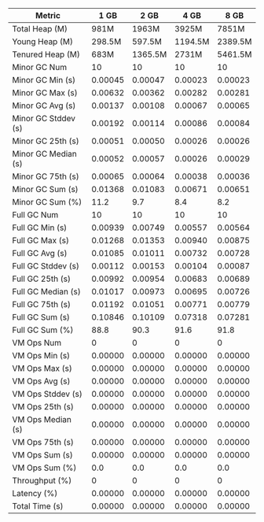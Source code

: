| Metric | 1 GB | 2 GB | 4 GB | 8 GB |
|------|----|----|----|----|
| Total Heap (M) | 981M | 1963M | 3925M | 7851M |
| Young Heap (M) | 298.5M | 597.5M | 1194.5M | 2389.5M |
| Tenured Heap (M) | 683M | 1365.5M | 2731M | 5461.5M |
| Minor GC Num | 10 | 10 | 10 | 10 |
| Minor GC Min (s) | 0.00045 | 0.00047 | 0.00023 | 0.00023 |
| Minor GC Max (s) | 0.00632 | 0.00362 | 0.00282 | 0.00281 |
| Minor GC Avg (s) | 0.00137 | 0.00108 | 0.00067 | 0.00065 |
| Minor GC Stddev (s) | 0.00192 | 0.00114 | 0.00086 | 0.00084 |
| Minor GC 25th (s) | 0.00051 | 0.00050 | 0.00026 | 0.00026 |
| Minor GC Median (s) | 0.00052 | 0.00057 | 0.00026 | 0.00029 |
| Minor GC 75th (s) | 0.00065 | 0.00064 | 0.00038 | 0.00036 |
| Minor GC Sum (s) | 0.01368 | 0.01083 | 0.00671 | 0.00651 |
| Minor GC Sum (%) | 11.2 | 9.7 | 8.4 | 8.2 |
| Full GC Num | 10 | 10 | 10 | 10 |
| Full GC Min (s) | 0.00939 | 0.00749 | 0.00557 | 0.00564 |
| Full GC Max (s) | 0.01268 | 0.01353 | 0.00940 | 0.00875 |
| Full GC Avg (s) | 0.01085 | 0.01011 | 0.00732 | 0.00728 |
| Full GC Stddev (s) | 0.00112 | 0.00153 | 0.00104 | 0.00087 |
| Full GC 25th (s) | 0.00992 | 0.00954 | 0.00683 | 0.00689 |
| Full GC Median (s) | 0.01017 | 0.00973 | 0.00695 | 0.00726 |
| Full GC 75th (s) | 0.01192 | 0.01051 | 0.00771 | 0.00779 |
| Full GC Sum (s) | 0.10846 | 0.10109 | 0.07318 | 0.07281 |
| Full GC Sum (%) | 88.8 | 90.3 | 91.6 | 91.8 |
| VM Ops Num | 0 | 0 | 0 | 0 |
| VM Ops Min (s) | 0.00000 | 0.00000 | 0.00000 | 0.00000 |
| VM Ops Max (s) | 0.00000 | 0.00000 | 0.00000 | 0.00000 |
| VM Ops Avg (s) | 0.00000 | 0.00000 | 0.00000 | 0.00000 |
| VM Ops Stddev (s) | 0.00000 | 0.00000 | 0.00000 | 0.00000 |
| VM Ops 25th (s) | 0.00000 | 0.00000 | 0.00000 | 0.00000 |
| VM Ops Median (s) | 0.00000 | 0.00000 | 0.00000 | 0.00000 |
| VM Ops 75th (s) | 0.00000 | 0.00000 | 0.00000 | 0.00000 |
| VM Ops Sum (s) | 0.00000 | 0.00000 | 0.00000 | 0.00000 |
| VM Ops Sum (%) | 0.0 | 0.0 | 0.0 | 0.0 |
| Throughput (%) | 0 | 0 | 0 | 0 |
| Latency (%) | 0.00000 | 0.00000 | 0.00000 | 0.00000 |
| Total Time (s) | 0.00000 | 0.00000 | 0.00000 | 0.00000 |
